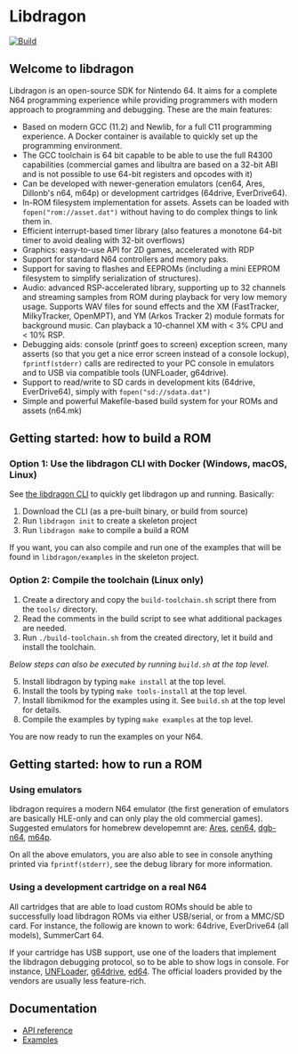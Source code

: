 # Libdragon

[![Build](https://github.com/DragonMinded/libdragon/actions/workflows/ci.yml/badge.svg?branch=trunk)](https://github.com/DragonMinded/libdragon/actions/workflows/ci.yml)

## Welcome to libdragon

Libdragon is an open-source SDK for Nintendo 64. It aims for a complete N64
programming experience while providing programmers with modern approach to
programming and debugging. These are the main features:

* Based on modern GCC (11.2) and Newlib, for a full C11 programming experience.
  A Docker container is available to quickly set up the programming environment.
* The GCC toolchain is 64 bit capable to be able to use the full R4300 capabilities
  (commercial games and libultra are based on a 32-bit ABI and is not possible
  to use 64-bit registers and opcodes with it)
* Can be developed with newer-generation emulators (cen64, Ares, Dillonb's n64,
  m64p) or development cartridges (64drive, EverDrive64).
* In-ROM filesystem implementation for assets. Assets can be loaded with
  `fopen("rom://asset.dat")` without having to do complex things to link them in.
* Efficient interrupt-based timer library (also features a monotone 64-bit
  timer to avoid dealing with 32-bit overflows)
* Graphics: easy-to-use API for 2D games, accelerated with RDP
* Support for standard N64 controllers and memory paks.
* Support for saving to flashes and EEPROMs (including a mini EEPROM
  filesystem to simplify serialization of structures).
* Audio: advanced RSP-accelerated library, supporting up to 32 channels and
  streaming samples from ROM during playback for very low memory usage.
  Supports WAV files for sound effects and the XM (FastTracker, MilkyTracker,
  OpenMPT), and YM (Arkos Tracker 2) module formats for background music. 
  Can playback a 10-channel XM with < 3% CPU and < 10% RSP.
* Debugging aids: console (printf goes to screen) exception screen, many
  asserts (so that you get a nice error screen instead of a console lockup),
  `fprintf(stderr)` calls are redirected to your PC console in emulators
  and to USB via compatible tools (UNFLoader, g64drive).
* Support to read/write to SD cards in development kits (64drive, EverDrive64),
  simply with `fopen("sd://sdata.dat")`
* Simple and powerful Makefile-based build system for your ROMs and assets
  (n64.mk)

## Getting started: how to build a ROM

### Option 1: Use the libdragon CLI with Docker (Windows, macOS, Linux)

See [the libdragon CLI](https://github.com/anacierdem/libdragon-docker) to
quickly get libdragon up and running. Basically:

1. Download the CLI (as a pre-built binary, or build from source)
2. Run `libdragon init` to create a skeleton project
3. Run `libdragon make` to compile a build a ROM

If you want, you can also compile and run one of the examples that will
be found in `libdragon/examples` in the skeleton project.

### Option 2: Compile the toolchain (Linux only)

1. Create a directory and copy the `build-toolchain.sh` script there from the `tools/` directory.
2. Read the comments in the build script to see what additional packages are needed.
3. Run `./build-toolchain.sh` from the created directory, let it build and install the toolchain.

*Below steps can also be executed by running `build.sh` at the top level.*

5. Install libdragon by typing `make install` at the top level.
6. Install the tools by typing `make tools-install` at the top level.
7. Install libmikmod for the examples using it. See `build.sh` at the top level for details.
8. Compile the examples by typing `make examples` at the top level.

You are now ready to run the examples on your N64.

## Getting started: how to run a ROM

### Using emulators

libdragon requires a modern N64 emulator (the first generation of emulators
are basically HLE-only and can only play the old commercial games). Suggested
emulators for homebrew developemnt are: [Ares](https://ares-emulator.github.io),
[cen64](https://github.com/n64dev/cen64), [dgb-n64](https://github.com/Dillonb/n64),
[m64p](https://m64p.github.io).

On all the above emulators, you are also able to see in console anything printed
via `fprintf(stderr)`, see the debug library for more information.

### Using a development cartridge on a real N64

All cartridges that are able to load custom ROMs should be able to successfully
load libdragon ROMs via either USB/serial, or from a MMC/SD card. For instance,
the followig are known to work: 64drive, EverDrive64 (all models), SummerCart 64.

If your cartridge has USB support, use one of the loaders that implement the
libdragon debugging protocol, so to be able to show logs in console. For instance,
[UNFLoader](https://github.com/buu342/N64-UNFLoader), [g64drive](https://github.com/rasky/g64drive),
[ed64](https://github.com/anacierdem/ed64). The official loaders provided by
the vendors are usually less feature-rich.

## Documentation

 * [API reference](https://dragonminded.github.io/libdragon/ref/modules.html)
 * [Examples](https://github.com/DragonMinded/libdragon/tree/trunk/examples)
